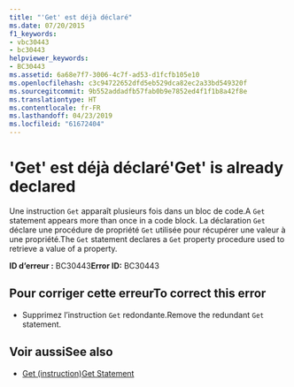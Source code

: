 ```yaml
---
title: "'Get' est déjà déclaré"
ms.date: 07/20/2015
f1_keywords:
- vbc30443
- bc30443
helpviewer_keywords:
- BC30443
ms.assetid: 6a68e7f7-3006-4c7f-ad53-d1fcfb105e10
ms.openlocfilehash: c3c94722652dfd5eb529dca82ec2a33bd549320f
ms.sourcegitcommit: 9b552addadfb57fab0b9e7852ed4f1f1b8a42f8e
ms.translationtype: HT
ms.contentlocale: fr-FR
ms.lasthandoff: 04/23/2019
ms.locfileid: "61672404"
---
```

# <a name="get-is-already-declared"></a><span data-ttu-id="ee8e8-102">'Get' est déjà déclaré</span><span class="sxs-lookup"><span data-stu-id="ee8e8-102">'Get' is already declared</span></span>
<span data-ttu-id="ee8e8-103">Une instruction `Get` apparaît plusieurs fois dans un bloc de code.</span><span class="sxs-lookup"><span data-stu-id="ee8e8-103">A `Get` statement appears more than once in a code block.</span></span> <span data-ttu-id="ee8e8-104">La déclaration `Get` déclare une procédure de propriété `Get` utilisée pour récupérer une valeur à une propriété.</span><span class="sxs-lookup"><span data-stu-id="ee8e8-104">The `Get` statement declares a `Get` property procedure used to retrieve a value of a property.</span></span>  
  
 <span data-ttu-id="ee8e8-105">**ID d’erreur :** BC30443</span><span class="sxs-lookup"><span data-stu-id="ee8e8-105">**Error ID:** BC30443</span></span>  
  
## <a name="to-correct-this-error"></a><span data-ttu-id="ee8e8-106">Pour corriger cette erreur</span><span class="sxs-lookup"><span data-stu-id="ee8e8-106">To correct this error</span></span>  
  
- <span data-ttu-id="ee8e8-107">Supprimez l’instruction `Get` redondante.</span><span class="sxs-lookup"><span data-stu-id="ee8e8-107">Remove the redundant `Get` statement.</span></span>  
  
## <a name="see-also"></a><span data-ttu-id="ee8e8-108">Voir aussi</span><span class="sxs-lookup"><span data-stu-id="ee8e8-108">See also</span></span>

- [<span data-ttu-id="ee8e8-109">Get (instruction)</span><span class="sxs-lookup"><span data-stu-id="ee8e8-109">Get Statement</span></span>](../../visual-basic/language-reference/statements/get-statement.md)
